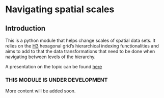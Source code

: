 Navigating spatial scales
================

## Introduction

This is a python module that helps change scales of spatial data sets.
It relies on the [H3](https://h3geo.org) hexagonal grid’s hierarchical
indexing functionalities and aims to add to that the data
transformations that need to be done when navigating between levels of
the hierarchy.

A presentation on the topic can be found
<a href="https://ischlo.github.io/presentations/down_scaling"
target="_blank">here</a>

### THIS MODULE IS UNDER DEVELOPMENT

More content will be added soon.
